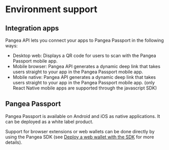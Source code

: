 # Environment support

## Integration apps

Pangea API lets you connect your apps to Pangea Passport in the following ways:

* Desktop web: Displays a QR code for users to scan with the Pangea Passport mobile app.
* Mobile browser: Pangea API generates a dynamic deep link that takes users straight to your app in the Pangea Passport mobile app.
* Mobile native: Pangea API generates a dynamic deep link that takes users straight to your app in the Pangea Passport mobile app. (only React Native mobile apps are supported through the javascript SDK)

## Pangea Passport

Pangea Passport is available on Android and iOS as native applications. It can be deployed as a white label product.

Support for browser extensions or web wallets can be done directly by using the Pangea SDK (see [Deploy a web wallet with the SDK](../run-tonomy-gov-os/deploy-wallet.md) for more details).
